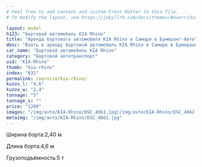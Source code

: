 ```yaml
---
# Feel free to add content and custom Front Matter to this file.
# To modify the layout, see https://jekyllrb.com/docs/themes/#overriding-theme-defaults

layout: model
h123: "Бортовой автомобиль KIA Rhino"
title: "Аренда бортового автомобиля KIA Rhino в Самаре в Бумеранг-АвтоТранс"
desc: "Взять в аренду бортовой автомобиль KIA Rhino в Самаре в Бумеранг-АвтоТранс"
car_name: "Бортовой автомобиль KIA Rhino"
category: "Бортовой автотранспорт"
uid: "KIA-Rhino"
thumb: "kia-rhino"
index: "031"
permalink: /service/kia-rhino/
kuzov_l: "4,6"
kuzov_w: "2,4"
tonnage: "5"
tonnage_s: ""
price: "1200"
images: "/img/avto/KIA-Rhino/DSC_4661.jpg|/img/avto/KIA-Rhino/DSC_4662.jpg|/img/avto/KIA-Rhino/DSC_4665.jpg"
metaimg: "/img/avto/KIA-Rhino/DSC_4661.jpg"
---
```


<span>Ширина борта:</span><span>2,40 м</span>

<span>Длина борта:</span><span>4,6 м</span>

<span>Грузоподъёмность:</span><span>5 т</span>
